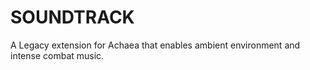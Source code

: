 # SOUNDTRACK
A Legacy extension for Achaea that enables ambient environment and intense combat music.
